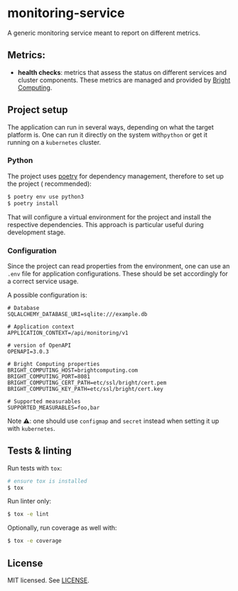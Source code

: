 # monitoring-service

A generic monitoring service meant to report on different metrics.

## Metrics:

* __health checks__: metrics that assess the status on different services and cluster components. These metrics are
  managed and provided by [Bright Computing](https://www.brightcomputing.com/).

## Project setup

The application can run in several ways, depending on what the target platform is. One can run it directly on the system
with```python``` or get it running on a ```kubernetes``` cluster.

### Python

The project uses [poetry](https://python-poetry.org/) for dependency management, therefore to set up the project (
recommended):

```bash
$ poetry env use python3
$ poetry install
```

That will configure a virtual environment for the project and install the respective dependencies. This approach is
particular useful during development stage.

### Configuration

Since the project can read properties from the environment, one can use an ```.env``` file for application
configurations. These should be set accordingly for a correct service usage.

A possible configuration is:

    # Database
    SQLALCHEMY_DATABASE_URI=sqlite:///example.db

    # Application context
    APPLICATION_CONTEXT=/api/monitoring/v1
    
    # version of OpenAPI
    OPENAPI=3.0.3

    # Bright Computing properties
    BRIGHT_COMPUTING_HOST=brightcomputing.com
    BRIGHT_COMPUTING_PORT=8081
    BRIGHT_COMPUTING_CERT_PATH=etc/ssl/bright/cert.pem
    BRIGHT_COMPUTING_KEY_PATH=etc/ssl/bright/cert.key
    
    # Supported measurables
    SUPPORTED_MEASURABLES=foo,bar

Note ⚠️: one should use ```configmap``` and ```secret``` instead when setting it up with ```kubernetes```.


## Tests & linting

Run tests with ```tox```:

```bash
# ensure tox is installed
$ tox
```

Run linter only:

```bash
$ tox -e lint
```

Optionally, run coverage as well with:

```bash
$ tox -e coverage
```

## License

MIT licensed. See [LICENSE](LICENSE).
